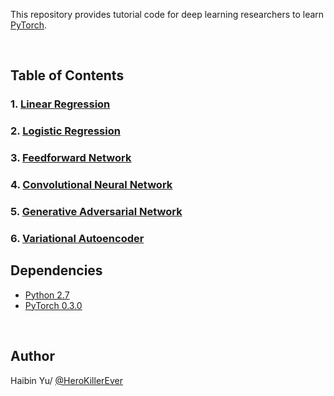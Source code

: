This repository provides tutorial code for deep learning researchers to learn [PyTorch](https://github.com/pytorch/pytorch).


<br/>

## Table of Contents


### 1. [Linear Regression](https://github.com/HeroKillerEver/pytorch_tutorial/blob/master/linear.ipynb)
### 2. [Logistic Regression](https://github.com/HeroKillerEver/pytorch_tutorial/blob/master/logistic%20regression.ipynb)
### 3. [Feedforward Network](https://github.com/HeroKillerEver/pytorch_tutorial/blob/master/feedforward%20network.ipynb)
### 4. [Convolutional Neural Network](https://github.com/HeroKillerEver/pytorch_tutorial/blob/master/convolutional%20neural%20network.ipynb)
### 5. [Generative Adversarial Network](https://github.com/HeroKillerEver/pytorch_tutorial/blob/master/generative%20adversarial%20network.ipynb)
### 6. [Variational Autoencoder](https://github.com/HeroKillerEver/pytorch_tutorial/blob/master/variatonal%20autoencoder.ipynb)



## Dependencies
* [Python 2.7](https://www.continuum.io/downloads)
* [PyTorch 0.3.0](http://pytorch.org/)



<br/>


## Author
Haibin Yu/ [@HeroKillerEver](https://github.com/HeroKillerEver)